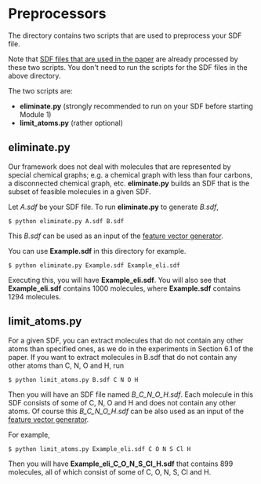 # Preprocessors
The directory contains two scripts that are used to preprocess your SDF file.

Note that [SDF files that are used in the paper](../../instances_for_paper) are already processed by these two scripts. You don't need to run the scripts for the SDF files in the above directory. 

The two scripts are: 

- **eliminate.py** (strongly recommended to run on your SDF before starting Module 1)
- **limit_atoms.py** (rather optional)

## eliminate.py
Our framework does not deal with molecules that are represented by special chemical graphs; e.g. a chemical graph with less than four carbons, a disconnected chemical graph, etc. **eliminate.py** builds an SDF that is the subset of feasible molecules in a given SDF. 

Let _A.sdf_ be your SDF file. 
To run **eliminate.py** to generate _B.sdf_, 
```
$ python eliminate.py A.sdf B.sdf
```
This _B.sdf_ can be used as an input of the [feature vector generator](../Generate_Linear_Descriptors). 

You can use **Example.sdf** in this directory for example. 
```
$ python eliminate.py Example.sdf Example_eli.sdf
```
Executing this, you will have **Example_eli.sdf**. You will also see that **Example_eli.sdf** contains 1000 molecules, where **Example.sdf** contains 1294 molecules. 

## limit_atoms.py
For a given SDF, you can extract molecules that do not contain any other atoms than specified ones, as we do in the experiments in Section 6.1 of the paper. If you want to extract molecules in B.sdf that do not contain any other atoms than C, N, O and H, run
```
$ python limit_atoms.py B.sdf C N O H
```
Then you will have an SDF file named _B_C_N_O_H.sdf_. Each molecule in this SDF consists of some of C, N, O and H and does not contain any other atoms. Of course this _B_C_N_O_H.sdf_ can be also used as an input of the [feature vector generator](../Generate_Linear_Descriptors). 

For example, 
```
$ python limit_atoms.py Example_eli.sdf C O N S Cl H
```
Then you will have **Example_eli_C_O_N_S_Cl_H.sdf** that contains 899 molecules, all of which consist of some of C, O, N, S, Cl and H. 


